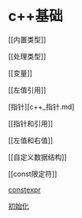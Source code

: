 # c++基础

[[内置类型]]

[[处理类型]]

[[变量]]

[[左值引用]]
  
[指针][c++_指针.md]

[[指针和引用]]

[[左值和右值]]

[[自定义数据结构]]

[[const限定符]]

[constexpr](c++_constexpr.md)

[初始化](c++初始化.md)
